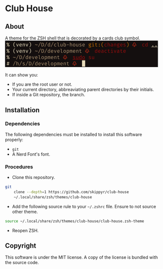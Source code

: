 # Club House
## About
A theme for the ZSH shell that is decorated by a cards club symbol.
![](preview.png)

It can show you:
-   If you are the root user or not.
-   Your current directory, abbreaviating parent directories by their initials.
-   If inside a Git repository, the branch.

## Installation
### Dependencies
The following dependencies must be installed to install this software properly:
-   `git`
-   A Nerd Font's font.

### Procedures
-   Clone this repository.
```bash
git                                                                            \
    clone --depth=1 https://github.com/skippyr/club-house                      \
    ~/.local/share/zsh/themes/club-house
```

-   Add the following source rule to your `~/.zshrc` file. Ensure to not source other theme.
```bash
source ~/.local/share/zsh/themes/club-house/club-house.zsh-theme
```

-   Reopen ZSH.

## Copyright
This software is under the MIT license. A copy of the license is bundled with the source code.
